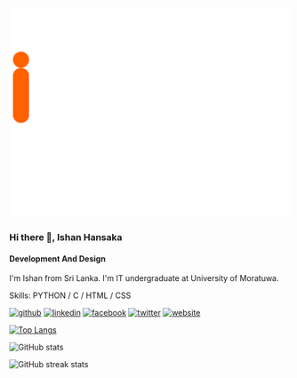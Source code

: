 ![Development And Design](https://github.com/IshanHansaka/Ishanhansaka.github.io/blob/main/images/logo.png?raw=true)

### Hi there 👋, Ishan Hansaka
#### Development And Design
I'm Ishan from Sri Lanka. I'm IT undergraduate at University of Moratuwa.

Skills: PYTHON / C / HTML / CSS



[<img src='https://cdn.jsdelivr.net/npm/simple-icons@3.0.1/icons/github.svg' alt='github' height='40'>](https://github.com/https://github.com/IshanHansaka)  [<img src='https://cdn.jsdelivr.net/npm/simple-icons@3.0.1/icons/linkedin.svg' alt='linkedin' height='40'>](https://www.linkedin.com/in/https://www.linkedin.com/in/ishanhansakasilva/)  [<img src='https://cdn.jsdelivr.net/npm/simple-icons@3.0.1/icons/facebook.svg' alt='facebook' height='40'>](https://www.facebook.com/https://web.facebook.com/IshanHansakaSilva)  [<img src='https://cdn.jsdelivr.net/npm/simple-icons@3.0.1/icons/twitter.svg' alt='twitter' height='40'>](https://twitter.com/https://twitter.com/Ishanhansaka_)  [<img src='https://cdn.jsdelivr.net/npm/simple-icons@3.0.1/icons/icloud.svg' alt='website' height='40'>](https://ishanhansaka.github.io/)  

[![Top Langs](https://github-readme-stats.vercel.app/api/top-langs/?username=https://github.com/IshanHansaka)](https://github.com/anuraghazra/github-readme-stats)

![GitHub stats](https://github-readme-stats.vercel.app/api?username=https://github.com/IshanHansaka&show_icons=true)  

![GitHub streak stats](https://streak-stats.demolab.com/?user=https://github.com/IshanHansaka)  

